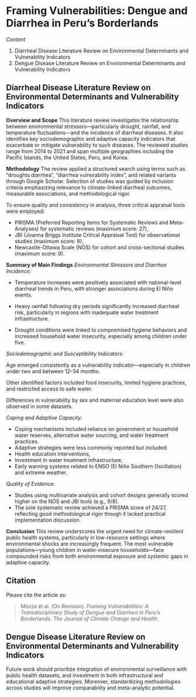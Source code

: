# Framing Vulnerabilities: Dengue and Diarrhea in Peru’s Borderlands

*Content*
1. Diarrheal Disease Literature Review on Environmental Determinants and Vulnerability Indicators
2. Dengue Disease Literature Review on Environmental Determinants and Vulnerability Indicators

## Diarrheal Disease Literature Review on Environmental Determinants and Vulnerability Indicators

**Overview and Scope**
This literature review investigates the relationship between environmental stressors—particularly drought, rainfall, and temperature fluctuations—and the incidence of diarrheal diseases. It also identifies key sociodemographic and adaptive capacity indicators that exacerbate or mitigate vulnerability to such diseases. The reviewed studies range from 2014 to 2021 and span multiple geographies including the Pacific Islands, the United States, Peru, and Korea.

**Methodology**
The review applied a structured search using terms such as “droughts diarrhea”, “diarrhea vulnerability index”, and related variants through Google Scholar. Selection of studies was guided by inclusion criteria emphasizing relevance to climate-linked diarrheal outcomes, measurable associations, and methodological rigor.

To ensure quality and consistency in analysis, three critical appraisal tools were employed:

- PRISMA (Preferred Reporting Items for Systematic Reviews and Meta-Analyses) for systematic reviews (maximum score: 27),
- JBI (Joanna Briggs Institute Critical Appraisal Tool) for observational studies (maximum score: 8),
- Newcastle-Ottawa Scale (NOS) for cohort and cross-sectional studies (maximum score: 9).

**Summary of Main Findings**
*Environmental Stressors and Diarrhea Incidence:*

- Temperature increases were positively associated with national-level diarrheal trends in Peru, with stronger associations during El Niño events.

- Heavy rainfall following dry periods significantly increased diarrheal risk, particularly in regions with inadequate water treatment infrastructure.

- Drought conditions were linked to compromised hygiene behaviors and increased household water insecurity, especially among children under five.

*Sociodemographic and Susceptibility Indicators:*

Age emerged consistently as a vulnerability indicator—especially in children under two and between 12–34 months.

Other identified factors included food insecurity, limited hygiene practices, and restricted access to safe water.

Differences in vulnerability by sex and maternal education level were also observed in some datasets.

*Coping and Adaptive Capacity:*

- Coping mechanisms included reliance on government or household water reserves, alternative water sourcing, and water treatment practices.
- Adaptive strategies were less commonly reported but included:
-   Health education interventions,
-   Investment in water treatment infrastructure,
-   Early warning systems related to ENSO (El Niño Southern Oscillation) and extreme weather.

*Quality of Evidence:*

- Studies using multivariate analysis and cohort designs generally scored higher on the NOS and JBI tools (e.g., 9/8).
- The sole systematic review achieved a PRISMA score of 24/27, reflecting good methodological rigor though it lacked practical implementation discussion.

**Conclusion**
This review underscores the urgent need for climate-resilient public health systems, particularly in low-resource settings where environmental shocks are increasingly frequent. The most vulnerable populations—young children in water-insecure households—face compounded risks from both environmental exposure and systemic gaps in adaptive capacity.


## Citation

Please cite the article as:
> Mezza et al. (On Revision). *Framing Vulnerabilities: A Transdisciplinary Study of Dengue and Diarrhea in Peru’s Borderlands*. _The Journal of Climate Change and Health_.

## Dengue Disease Literature Review on Environmental Determinants and Vulnerability Indicators


Future work should prioritize integration of environmental surveillance with public health datasets, and investment in both infrastructural and educational adaptive strategies. Moreover, standardizing methodologies across studies will improve comparability and meta-analytic potential.
